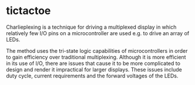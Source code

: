 # tictactoe
Charlieplexing is a technique for driving a multiplexed display in which relatively few I/O pins on a microcontroller are used e.g. to drive an array of LEDs.

The method uses the tri-state logic capabilities of microcontrollers in order to gain efficiency over traditional multiplexing. Although it is more efficient in its use of I/O, there are issues that cause it to be more complicated to design and render it impractical for larger displays. These issues include duty cycle, current requirements and the forward voltages of the LEDs.
